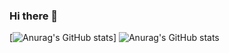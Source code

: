 ### Hi there 👋
[![Anurag's GitHub stats](https://github-readme-stats.vercel.app/api?username=Morevq)]
![Anurag's GitHub stats](https://github-readme-stats.vercel.app/api?username=Morevq&hide=contribs,prs)

<!--
**Morevq/Morevq** is a ✨ _special_ ✨ repository because its `README.md` (this file) appears on your GitHub profile.

Here are some ideas to get you started:

- 🔭 I’m currently working on ...
- 🌱 I’m currently learning ...
- 👯 I’m looking to collaborate on ...
- 🤔 I’m looking for help with ...
- 💬 Ask me about ...
- 📫 How to reach me: ...
- 😄 Pronouns: ...
- ⚡ Fun fact: ...
-->
